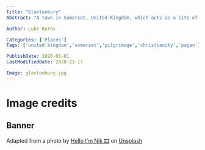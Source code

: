 ```yaml
---
Title: "Glastonbury"
Abstract: "A town in Somerset, United Kingdom, which acts as a site of pilgrimage for many."

Author: Luke Burns

Categories: ['Places']
Tags: ['united kingdom','somerset','pilgrimage','christianity','pagan']

PublishDate: 2020-01-01
LastModifiedDate: 2020-11-17

Image: glastonbury.jpg
---
```

# Image credits
## Banner
Adapted from a photo by <a href="https://unsplash.com/@helloimnik?utm_source=unsplash&amp;utm_medium=referral&amp;utm_content=creditCopyText">Hello I'm Nik 🎞</a> on <a href="https://unsplash.com/s/photos/glastonbury?utm_source=unsplash&amp;utm_medium=referral&amp;utm_content=creditCopyText">Unsplash</a>